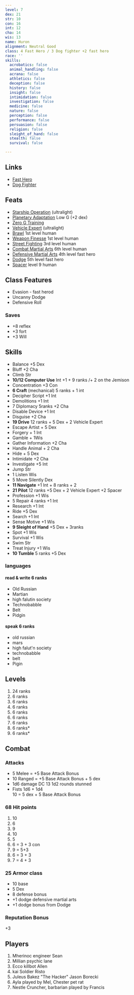 ```yaml
---
level: 7
dex: 21
str: 10
con: 16
int: 12
cha: 14
wis: 13
name: Huron
alignment: Neutral Good
class: 4 Fast Hero / 3 Dog fighter +2 fast hero
race: ''
skills:
  acrobatics: false
  animal_handling: false
  acrana: false
  athletics: false
  deception: false
  history: false
  insight: false
  intimidation: false
  investigation: false
  medicine: false
  nature: false
  perception: false
  performance: false
  persuasion: false
  religion: false
  sleight_of_hand: false
  stealth: false
  survival: false

---
```

## Links

* [Fast Hero](http://spellbooksoftware.com/d20mrsd/fasthero.html)
* [Dog Fighter](http://spellbooksoftware.com/d20mrsd/futuredogfight.html)

## Feats

* [Starship Operation](http://spellbooksoftware.com/d20mrsd/futurefeats.html#soperation) (ultralight)
* [Planetary Adaptation](http://spellbooksoftware.com/d20mrsd/futurefeats.html#adaptation) Low G (+2 dex)
* [Zero G Training](http://spellbooksoftware.com/d20mrsd/futurefeats.html#zerog)
* [Vehicle Expert](http://spellbooksoftware.com/d20mrsd/featorder.html#vehicleexpert) (ultralight)
* [Brawl](http://spellbooksoftware.com/d20mrsd/featorder.html#brawl) 1st level human
* [Weapon Finesse](http://spellbooksoftware.com/d20mrsd/featorder.html#weaponfinesse) 1st level human
* [Street Fighting](http://spellbooksoftware.com/d20mrsd/featorder.html#streetfighting) 3rd level human
* [Combat Martial Arts](http://spellbooksoftware.com/d20mrsd/featorder.html#combatmartial) 6th level human
* [Defensive Martial Arts](http://spellbooksoftware.com/d20mrsd/featorder.html#defensivemartial) 4th level fast hero
* [Dodge](http://spellbooksoftware.com/d20mrsd/featorder.html#dodge) 5th level fast hero
* [Spacer](http://spellbooksoftware.com/d20mrsd/futurefeats.html#spacer) level 9 human

## Class Features

* Evasion - fast herod
* Uncanny Dodge
* Defensive Roll

### Saves

* +8 reflex
* +3 fort
* +3 Will

## Skills

* Balance +5 Dex
* Bluff +2 Cha
* Climb Str
* **10/12 Computer Use** Int +1 + 9 ranks /+ 2 on the Jemison
* Concentration +3 Con
* **6 Craft** (mechanical) 5 ranks + 1 int
* Decipher Script +1 Int
* Demolitions +1 Int
* 7 Diplomacy 5ranks +2 Cha
* Disable Device +1 Int
* Disguise +2 Cha
* **19 Drive** 12 ranks + 5 Dex + 2 Vehicle Expert
* Escape Artist + 5 Dex
* Forgery + 1 Int
* Gamble + 1Wis
* Gather Information +2 Cha
* Handle Animal + 2 Cha
* Hide + 5 Dex
* Intimidate +2 Cha
* Investigate +5 Int
* Jump Str
* 1 Listen Wis
* 5 Move Silently Dex
* **11 Navigate** +1 Int + 8 ranks + 2
* **21 Pilot** 12 ranks +5 Dex + 2 Vehicle Expert +2 Spacer
* Profession +1 Wis
* 5 Repair 4 ranks +1 Int
* Research +1 Int
* Ride +5 Dex
* Search +1 Int
* Sense Motive +1 Wis
* **9 Sleight of Hand** +5 Dex + 3ranks
* Spot +1 Wis
* Survival +1 Wis
* Swim Str
* Treat Injury +1 Wis
* **10 Tumble** 5 ranks +5 Dex

### languages

#### read & write 6 ranks

* Old Russian
* Martian
* high falutin society
* Technobabble
* Belt
* Pidgin

#### speak 6 ranks

* old russian
* mars
* high falut'n society
* technobabble
* belt
* Pigin

## Levels

1. 24 ranks
2. 6 ranks
3. 6 ranks
4. 6 ranks
5. 6 ranks
6. 6 ranks
7. 6 ranks
8. 6 ranks*
9. 6 ranks*

## Combat

### Attacks

* 5 Melee = +5 Base Attack Bonus
* 10 Ranged = +5 Base  Attack Bonus + 5 dex
* 1d6 damage DC 13 1d2 rounds stunned
* Fists 1d6 + 1d4  
  10 = 5 dex + 5 Base Attack Bonus

### 68 Hit points

1. 10
2. 6
3. 9
4. 10
5. 5
6. 6 = 3 + 3 con
7. 9 = 5+3
8. 6 = 3 + 3
9. 7 = 4 + 3

### 25 Armor class

* 10 base
* 5 Dex
* 8 defense bonus
* +1 dodge defensive martial arts
* +1 dodge bonus from Dodge

### Reputation Bonus

\+3

## Players

1. Mherinoc engineer Sean
2. Millian psychic lane
3. Ecco killbot Allen
4. kai Soldier Risto
5. Juleus Bakez "The Hacker" Jason Borecki
6. Ayla played by Mel, Chester pet rat
7. Nestle Cruncher, barbarian played by Francis